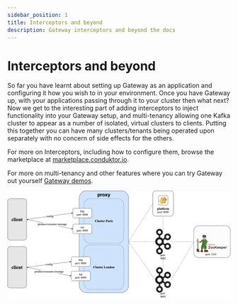 ```yaml
---
sidebar_position: 1
title: Interceptors and beyond
description: Gateway interceptors and beyond the docs
---
```


# Interceptors and beyond
So far you have learnt about setting up Gateway as an application and configuring it how you wish to in your environment. Once you have Gateway up, with your applications passing through it to your cluster then what next? Now we get to the interesting part of adding interceptors to inject functionality into your Gateway setup, and multi-tenancy allowing one Kafka cluster to appear as a number of isolated, virtual clusters to clients. Putting this together you can have many clusters/tenants being operated upon separately with no concern of side effects for the others.


For more on Interceptors, including how to configure them, browse the marketplace at [marketplace.conduktor.io](https://marketplace.conduktor.io/).

For more on multi-tenancy and other features where you can try Gateway out yourself [Gateway demos](https://github.com/conduktor/conduktor-gateway-demos).

![multi-tenancy.png](./multi-tenant.png)


